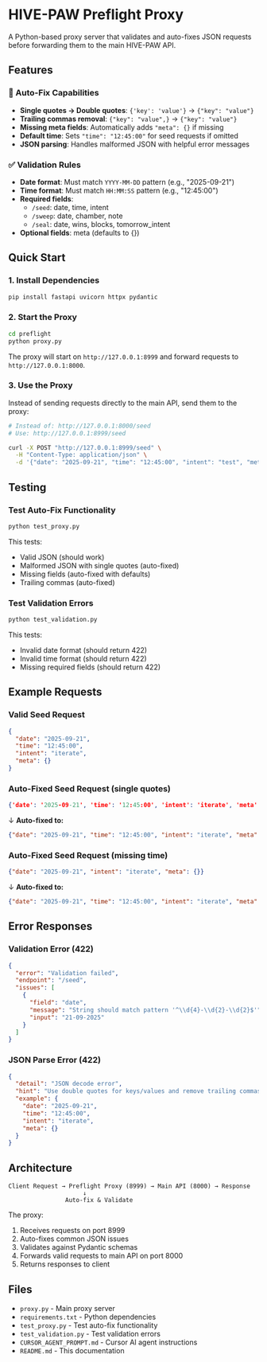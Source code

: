 # HIVE-PAW Preflight Proxy

A Python-based proxy server that validates and auto-fixes JSON requests before forwarding them to the main HIVE-PAW API.

## Features

### 🔧 Auto-Fix Capabilities
- **Single quotes → Double quotes**: `{'key': 'value'}` → `{"key": "value"}`
- **Trailing commas removal**: `{"key": "value",}` → `{"key": "value"}`
- **Missing meta fields**: Automatically adds `"meta": {}` if missing
- **Default time**: Sets `"time": "12:45:00"` for seed requests if omitted
- **JSON parsing**: Handles malformed JSON with helpful error messages

### ✅ Validation Rules
- **Date format**: Must match `YYYY-MM-DD` pattern (e.g., "2025-09-21")
- **Time format**: Must match `HH:MM:SS` pattern (e.g., "12:45:00")
- **Required fields**:
  - `/seed`: date, time, intent
  - `/sweep`: date, chamber, note
  - `/seal`: date, wins, blocks, tomorrow_intent
- **Optional fields**: meta (defaults to {})

## Quick Start

### 1. Install Dependencies
```bash
pip install fastapi uvicorn httpx pydantic
```

### 2. Start the Proxy
```bash
cd preflight
python proxy.py
```

The proxy will start on `http://127.0.0.1:8999` and forward requests to `http://127.0.0.1:8000`.

### 3. Use the Proxy
Instead of sending requests directly to the main API, send them to the proxy:

```bash
# Instead of: http://127.0.0.1:8000/seed
# Use: http://127.0.0.1:8999/seed

curl -X POST "http://127.0.0.1:8999/seed" \
  -H "Content-Type: application/json" \
  -d '{"date": "2025-09-21", "time": "12:45:00", "intent": "test", "meta": {}}'
```

## Testing

### Test Auto-Fix Functionality
```bash
python test_proxy.py
```

This tests:
- Valid JSON (should work)
- Malformed JSON with single quotes (auto-fixed)
- Missing fields (auto-fixed with defaults)
- Trailing commas (auto-fixed)

### Test Validation Errors
```bash
python test_validation.py
```

This tests:
- Invalid date format (should return 422)
- Invalid time format (should return 422)
- Missing required fields (should return 422)

## Example Requests

### Valid Seed Request
```json
{
  "date": "2025-09-21",
  "time": "12:45:00",
  "intent": "iterate",
  "meta": {}
}
```

### Auto-Fixed Seed Request (single quotes)
```json
{'date': '2025-09-21', 'time': '12:45:00', 'intent': 'iterate', 'meta': {}}
```
↓ **Auto-fixed to:**
```json
{"date": "2025-09-21", "time": "12:45:00", "intent": "iterate", "meta": {}}
```

### Auto-Fixed Seed Request (missing time)
```json
{"date": "2025-09-21", "intent": "iterate", "meta": {}}
```
↓ **Auto-fixed to:**
```json
{"date": "2025-09-21", "time": "12:45:00", "intent": "iterate", "meta": {}}
```

## Error Responses

### Validation Error (422)
```json
{
  "error": "Validation failed",
  "endpoint": "/seed",
  "issues": [
    {
      "field": "date",
      "message": "String should match pattern '^\\d{4}-\\d{2}-\\d{2}$'",
      "input": "21-09-2025"
    }
  ]
}
```

### JSON Parse Error (422)
```json
{
  "detail": "JSON decode error",
  "hint": "Use double quotes for keys/values and remove trailing commas.",
  "example": {
    "date": "2025-09-21",
    "time": "12:45:00",
    "intent": "iterate",
    "meta": {}
  }
}
```

## Architecture

```
Client Request → Preflight Proxy (8999) → Main API (8000) → Response
                     ↓
                Auto-fix & Validate
```

The proxy:
1. Receives requests on port 8999
2. Auto-fixes common JSON issues
3. Validates against Pydantic schemas
4. Forwards valid requests to main API on port 8000
5. Returns responses to client

## Files

- `proxy.py` - Main proxy server
- `requirements.txt` - Python dependencies
- `test_proxy.py` - Test auto-fix functionality
- `test_validation.py` - Test validation errors
- `CURSOR_AGENT_PROMPT.md` - Cursor AI agent instructions
- `README.md` - This documentation

